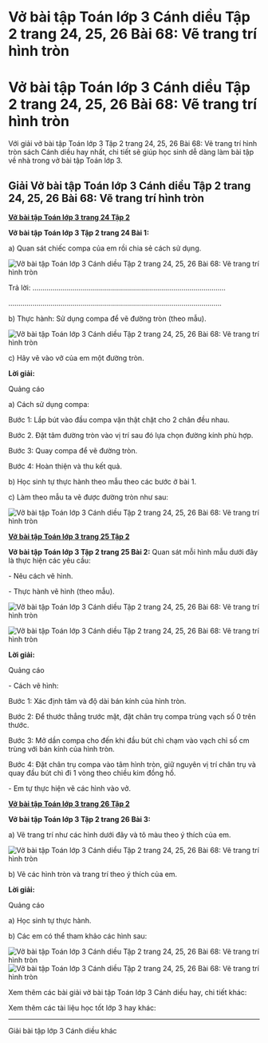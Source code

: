 # Vở bài tập Toán lớp 3 Cánh diều Tập 2 trang 24, 25, 26 Bài 68: Vẽ trang trí hình tròn

# Vở bài tập Toán lớp 3 Cánh diều Tập 2 trang 24, 25, 26 Bài 68: Vẽ trang trí hình tròn

Với giải vở bài tập Toán lớp 3 Tập 2 trang 24, 25, 26 Bài 68: Vẽ trang trí hình tròn sách Cánh diều hay nhất, chi tiết sẽ giúp học sinh dễ dàng làm bài tập về nhà trong vở bài tập Toán lớp 3.

## Giải Vở bài tập Toán lớp 3 Cánh diều Tập 2 trang 24, 25, 26 Bài 68: Vẽ trang trí hình tròn

[**Vở bài tập Toán lớp 3 trang 24 Tập 2**](https://vietjack.com/vbt-toan-3-cd/vbt-toan-lop-3-trang-24-tap-2.jsp)

**Vở bài tập Toán lớp 3 Tập 2 trang 24 Bài 1:**

a) Quan sát chiếc compa của em rồi chia sẻ cách sử dụng.

![Vở bài tập Toán lớp 3 Cánh diều Tập 2 trang 24, 25, 26 Bài 68: Vẽ trang trí hình tròn](https://vietjack.com/vbt-toan-3-cd/images/ve-trang-tri-hinh-tron-152529.PNG)

Trả lời: ……………………………………………………………………………………

…………………………………………………………………………………………….

b) Thực hành: Sử dụng compa để vẽ đường tròn (theo mẫu).

![Vở bài tập Toán lớp 3 Cánh diều Tập 2 trang 24, 25, 26 Bài 68: Vẽ trang trí hình tròn](https://vietjack.com/vbt-toan-3-cd/images/ve-trang-tri-hinh-tron-152533.PNG)

c) Hãy vẽ vào vở của em một đường tròn.

**Lời giải:**

Quảng cáo

a) Cách sử dụng compa:

Bước 1: Lắp bút vào đầu compa vặn thật chặt cho 2 chân đều nhau.

Bước 2. Đặt tâm đường tròn vào vị trí sau đó lựa chọn đường kính phù hợp.

Bước 3: Quay compa để vẽ đường tròn.

Bước 4: Hoàn thiện và thu kết quả.

b) Học sinh tự thực hành theo mẫu theo các bước ở bài 1.

c) Làm theo mẫu ta vẽ được đường tròn như sau:

![Vở bài tập Toán lớp 3 Cánh diều Tập 2 trang 24, 25, 26 Bài 68: Vẽ trang trí hình tròn](https://vietjack.com/vbt-toan-3-cd/images/ve-trang-tri-hinh-tron-152530.PNG)

[**Vở bài tập Toán lớp 3 trang 25 Tập 2**](https://vietjack.com/vbt-toan-3-cd/vbt-toan-lop-3-trang-25-tap-2.jsp)

**Vở bài tập Toán lớp 3 Tập 2 trang 25 Bài 2:** Quan sát mỗi hình mẫu dưới đây là thực hiện các yêu cầu:

\- Nêu cách vẽ hình.

\- Thực hành vẽ hình (theo mẫu).

![Vở bài tập Toán lớp 3 Cánh diều Tập 2 trang 24, 25, 26 Bài 68: Vẽ trang trí hình tròn](https://vietjack.com/vbt-toan-3-cd/images/ve-trang-tri-hinh-tron-152535.PNG)

![Vở bài tập Toán lớp 3 Cánh diều Tập 2 trang 24, 25, 26 Bài 68: Vẽ trang trí hình tròn](https://vietjack.com/vbt-toan-3-cd/images/ve-trang-tri-hinh-tron-152531.PNG)

**Lời giải:**

Quảng cáo

\- Cách vẽ hình:

Bước 1: Xác định tâm và độ dài bán kính của hình tròn.

Bước 2: Để thước thẳng trước mặt, đặt chân trụ compa trùng vạch số 0 trên thước.

Bước 3: Mở dần compa cho đến khi đầu bút chì chạm vào vạch chỉ số cm trùng với bán kính của hình tròn.

Bước 4: Đặt chân trụ compa vào tâm hình tròn, giữ nguyên vị trí chân trụ và quay đầu bút chì đi 1 vòng theo chiều kim đồng hồ.

\- Em tự thực hiện vẽ các hình vào vở.

[**Vở bài tập Toán lớp 3 trang 26 Tập 2**](https://vietjack.com/vbt-toan-3-cd/vbt-toan-lop-3-trang-26-tap-2.jsp)

**Vở bài tập Toán lớp 3 Tập 2 trang 26 Bài 3:**

a) Vẽ trang trí như các hình dưới đây và tô màu theo ý thích của em. 

![Vở bài tập Toán lớp 3 Cánh diều Tập 2 trang 24, 25, 26 Bài 68: Vẽ trang trí hình tròn](https://vietjack.com/vbt-toan-3-cd/images/ve-trang-tri-hinh-tron-152536.PNG)

b) Vẽ các hình tròn và trang trí theo ý thích của em.

**Lời giải:**

Quảng cáo

a) Học sinh tự thực hành.

b) Các em có thể tham khảo các hình sau:

![Vở bài tập Toán lớp 3 Cánh diều Tập 2 trang 24, 25, 26 Bài 68: Vẽ trang trí hình tròn](https://vietjack.com/vbt-toan-3-cd/images/ve-trang-tri-hinh-tron-152534.PNG)![Vở bài tập Toán lớp 3 Cánh diều Tập 2 trang 24, 25, 26 Bài 68: Vẽ trang trí hình tròn](https://vietjack.com/vbt-toan-3-cd/images/ve-trang-tri-hinh-tron-152532.PNG)

Xem thêm các bài giải vở bài tập Toán lớp 3 Cánh diều hay, chi tiết khác:

Xem thêm các tài liệu học tốt lớp 3 hay khác:

* * *

Giải bài tập lớp 3 Cánh diều khác
